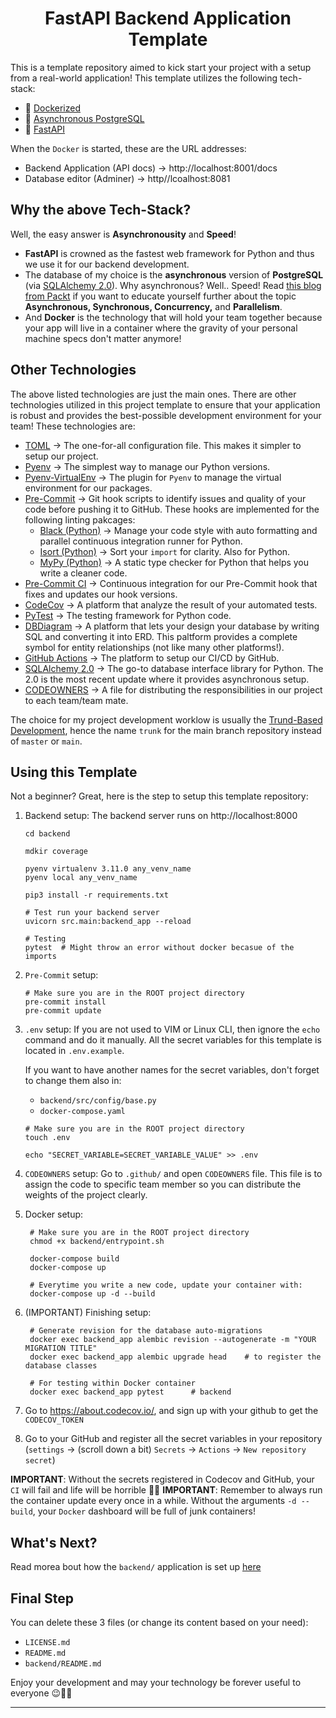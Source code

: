 <h1 align=center><strong>FastAPI Backend Application Template</strong></h1>


This is a template repository aimed to kick start your project with a setup from a real-world application! This template utilizes the following tech-stack:

* 🐳 [Dockerized](https://www.docker.com/)
* 🐘 [Asynchronous PostgreSQL](https://www.postgresql.org/docs/current/libpq-async.html)
* 🐍 [FastAPI](https://fastapi.tiangolo.com/)

When the `Docker` is started, these are the URL addresses:

* Backend Application (API docs) $\rightarrow$ http://localhost:8001/docs
* Database editor (Adminer) $\rightarrow$ http//lcoalhost:8081

## Why the above Tech-Stack?

Well, the easy answer is **Asynchronousity** and **Speed**!

* **FastAPI** is crowned as the fastest web framework for Python and thus we use it for our backend development.
* The database of my choice is the **asynchronous** version of **PostgreSQL** (via [SQLAlchemy 2.0](https://docs.sqlalchemy.org/en/20/orm/extensions/asyncio.html)). Why asynchronous? Well.. Speed! Read [this blog from Packt](https://subscription.packtpub.com/book/programming/9781838821135/6/ch06lvl1sec32/synchronous-asynchronous-and-threaded-execution) if you want to educate yourself further about the topic **Asynchronous, Synchronous, Concurrency,** and **Parallelism**.
* And **Docker** is the technology that will hold your team together because your app will live in a container where the gravity of your personal machine specs don't matter anymore!

## Other Technologies

The above listed technologies are just the main ones. There are other technologies utilized in this project template to ensure that your application is robust and provides the best-possible development environment for your team! These technologies are:

* [TOML](https://toml.io/en/) $\rightarrow$ The one-for-all configuration file. This makes it simpler to setup our project.
* [Pyenv](https://github.com/pyenv/pyenv) $\rightarrow$ The simplest way to manage our Python versions.
* [Pyenv-VirtualEnv](https://github.com/pyenv/pyenv-virtualenv) $\rightarrow$ The plugin for `Pyenv` to manage the virtual environment for our packages.
* [Pre-Commit](https://pre-commit.com/) $\rightarrow$ Git hook scripts to identify issues and quality of your code before pushing it to GitHub. These hooks are implemented for the following linting pakcages:
  * [Black (Python)](https://black.readthedocs.io/en/stable/) $\rightarrow$ Manage your code style with auto formatting and parallel continuous integration runner for Python.
  * [Isort (Python)](https://pycqa.github.io/isort/) $\rightarrow$ Sort your `import` for clarity. Also for Python. 
  * [MyPy (Python)](https://mypy.readthedocs.io/en/stable/) $\rightarrow$ A static type checker for Python that helps you write a cleaner code.
* [Pre-Commit CI](https://pre-commit.ci/) $\rightarrow$ Continuous integration for our Pre-Commit hook that fixes and updates our hook versions.
* [CodeCov](https://about.codecov.io/) $\rightarrow$ A platform that analyze the result of your automated tests.
* [PyTest](https://docs.pytest.org/en/7.2.x/) $\rightarrow$ The testing framework for Python code.
* [DBDiagram](https://dbdiagram.io/home) $\rightarrow$ A platform that lets your design your database by writing SQL and converting it into ERD. This paltform provides a complete symbol for entity relationships (not like many other platforms!).
* [GitHub Actions](https://github.com/features/actions) $\rightarrow$ The platform to setup our CI/CD by GitHub.
* [SQLAlchemy 2.0](https://docs.sqlalchemy.org/en/20/orm/extensions/asyncio.html) $\rightarrow$ The go-to database interface library for Python. The 2.0 is the most recent update where it provides asynchronous setup.
* [CODEOWNERS](https://docs.github.com/en/repositories/managing-your-repositorys-settings-and-features/customizing-your-repository/about-code-owners) $\rightarrow$ A file for distributing the responsibilities in our project to each team/team mate.

The choice for my project development worklow is usually the [Trund-Based Development](https://trunkbaseddevelopment.com/), hence the name `trunk` for the main branch repository instead of `master` or `main`.

## Using this Template

Not a beginner? Great, here is the step to setup this template repository:

1. Backend setup:
   The backend server runs on http://localhost:8000

    ```shell
    cd backend

    mdkir coverage

    pyenv virtualenv 3.11.0 any_venv_name
    pyenv local any_venv_name

    pip3 install -r requirements.txt

    # Test run your backend server
    uvicorn src.main:backend_app --reload

    # Testing
    pytest  # Might throw an error without docker becasue of the imports
    ```

3. `Pre-Commit` setup:
    ```shell
    # Make sure you are in the ROOT project directory
    pre-commit install
    pre-commit update
    ```

4. `.env` setup:
    If you are not used to VIM or Linux CLI, then ignore the `echo` command and do it manually. All the secret variables for this template is located in `.env.example`.

    If you want to have another names for the secret variables, don't forget to change them also in:

    * `backend/src/config/base.py`
    * `docker-compose.yaml`

    ```shell
    # Make sure you are in the ROOT project directory
    touch .env

    echo "SECRET_VARIABLE=SECRET_VARIABLE_VALUE" >> .env
    ```

5. `CODEOWNERS` setup:
    Go to `.github/` and open `CODEOWNERS` file. This file is to assign the code to specific team member so you can distribute the weights of the project clearly.

6. Docker setup:
   ```shell
    # Make sure you are in the ROOT project directory
    chmod +x backend/entrypoint.sh

    docker-compose build
    docker-compose up

    # Everytime you write a new code, update your container with:
    docker-compose up -d --build
   ```

7. (IMPORTANT) Finishing setup:
   ```shell
    # Generate revision for the database auto-migrations
    docker exec backend_app alembic revision --autogenerate -m "YOUR MIGRATION TITLE"
    docker exec backend_app alembic upgrade head    # to register the database classes

    # For testing within Docker container
    docker exec backend_app pytest      # backend
   ```

8. Go to https://about.codecov.io/, and sign up with your github to get the `CODECOV_TOKEN`

9. Go to your GitHub and register all the secret variables in your repository (`settings` $\rightarrow$ (scroll down a bit) `Secrets` $\rightarrow$ `Actions` $\rightarrow$ `New repository secret`)

**IMPORTANT**: Without the secrets registered in Codecov and GitHub, your `CI` will fail and life will be horrible 🤮🤬
**IMPORTANT**: Remember to always run the container update every once in a while. Without the arguments `-d --build`, your `Docker` dashboard will be full of junk containers!

## What's Next?

Read morea bout how the `backend/` application is set up [here](https://github.com/Aeternalis-Ingenium/FastAPI-Backend-Template/trunk/backend)

## Final Step

You can delete these 3 files (or change its content based on your need):
- `LICENSE.md`
- `README.md`
- `backend/README.md`

Enjoy your development and may your technology be forever useful to everyone 😉🚀🧬

---
